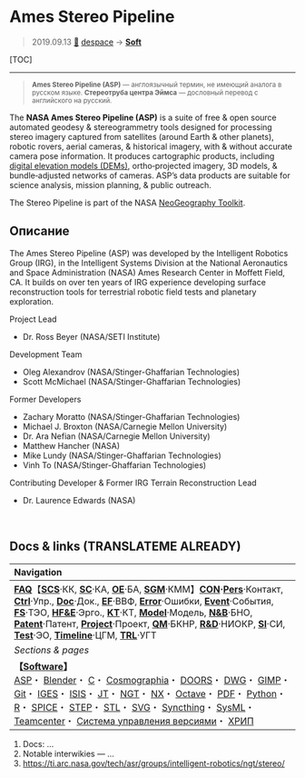 # Ames Stereo Pipeline
> 2019.09.13 [🚀](../index/index.md) [despace](index.md) → **[Soft](soft.md)**

[TOC]

---

> <small>**Ames Stereo Pipeline (ASP)** — англоязычный термин, не имеющий аналога в русском языке. **Стереотруба центра Эймса** — дословный перевод с английского на русский.</small>

The **NASA Ames Stereo Pipeline (ASP)** is a suite of free & open source automated geodesy & stereogrammetry tools designed for processing stereo imagery captured from satellites (around Earth & other planets), robotic rovers, aerial cameras, & historical imagery, with & without accurate camera pose information. It produces cartographic products, including [digital elevation models (DEMs)](digital_elev_model.md), ortho‑projected imagery, 3D models, & bundle‑adjusted networks of cameras. ASP’s data products are suitable for science analysis, mission planning, & public outreach.

The Stereo Pipeline is part of the NASA [NeoGeography Toolkit](neogeography_toolkit.md).



## Описание
The Ames Stereo Pipeline (ASP) was developed by the Intelligent Robotics Group (IRG), in the Intelligent Systems Division at the National Aeronautics and Space Administration (NASA) Ames Research Center in Moffett Field, CA. It builds on over ten years of IRG experience developing surface reconstruction tools for terrestrial robotic field tests and planetary exploration.

Project Lead

   - Dr. Ross Beyer (NASA/SETI Institute)

Development Team

   - Oleg Alexandrov (NASA/Stinger-Ghaffarian Technologies)
   - Scott McMichael (NASA/Stinger-Ghaffarian Technologies)

Former Developers

   - Zachary Moratto (NASA/Stinger-Ghaffarian Technologies)
   - Michael J. Broxton (NASA/Carnegie Mellon University)
   - Dr. Ara Nefian (NASA/Carnegie Mellon University)
   - Matthew Hancher (NASA)
   - Mike Lundy (NASA/Stinger-Ghaffarian Technologies)
   - Vinh To (NASA/Stinger-Ghaffarian Technologies)

Contributing Developer & Former IRG Terrain Reconstruction Lead

   - Dr. Laurence Edwards (NASA)



<p style="page-break-after:always"> </p>

## Docs & links (TRANSLATEME ALREADY)
|Navigation|
|:--|
|**[FAQ](faq.md)**【**[SCS](scs.md)**·КК, **[SC](sc.md)**·КА, **[OE](oe.md)**·БА, **[SGM](sgm.md)**·КММ】**[CON](contact.md)·[Pers](person.md)**·Контакт, **[Ctrl](control.md)**·Упр., **[Doc](doc.md)**·Док., **[EF](ef.md)**·ВВФ, **[Error](error.md)**·Ошибки, **[Event](event.md)**·События, **[FS](fs.md)**·ТЭО, **[HF&E](hfe.md)**·Эрго., **[KT](kt.md)**·КТ, **[Model](model.md)**·Модель, **[N&B](nnb.md)**·БНО, **[Patent](патент.md)**·Патент, **[Project](project.md)**·Проект, **[QM](qm.md)**·БКНР, **[R&D](rnd.md)**·НИОКР, **[SI](si.md)**·СИ, **[Test](test.md)**·ЭО, **[Timeline](timeline.md)**·ЦГМ, **[TRL](trl.md)**·УГТ|
|*Sections & pages*|
|**【[Software](soft.md)】**<br> [ASP](asp.md)・ [Blender](blender.md)・ [C](c.md)・ [Cosmographia](cosmographia.md)・ [DOORS](doors.md)・ [DWG](cad_f.md)・ [GIMP](gimp.md)・ [Git](git.md)・ [IGES](cad_f.md)・ [ISIS](isis.md)・ [JT](cad_f.md)・ [NGT](neogeography_toolkit.md)・ [NX](nx.md)・ [Octave](gnu_octave.md)・ [PDF](pdf.md)・ [Python](python.md)・ [R](r.md)・ [SPICE](spice.md)・ [STEP](cad_f.md)・ [STL](systems_tool_kit.md)・ [SVG](cad_f.md)・ [Syncthing](syncthing.md)・ [SysML](sysml.md)・ [Teamcenter](teamcenter.md)・ [Система управления версиями](vcs.md)・ [ХРИП](adra.md)|

   1. Docs: …
   1. Notable interwikies — …
   1. <https://ti.arc.nasa.gov/tech/asr/groups/intelligent-robotics/ngt/stereo/>

